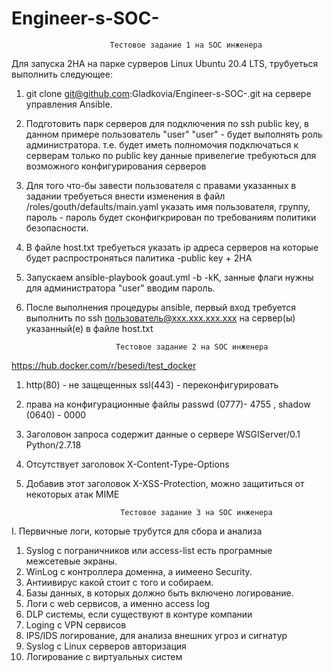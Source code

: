 # Engineer-s-SOC-
                          Тестовое задание 1 на SOC инженера

Для запуска 2HA на парке сурверов Linux Ubuntu 20.4 LTS, трубуеться выполнить следующее:

1. git clone git@github.com:Gladkovia/Engineer-s-SOC-.git
 на сервере управления Ansible.
2. Подготовить парк серверов для подключения по ssh public key, в данном примере пользователь "user"
 "user" - будет выполнять роль администратора. т.е. будет иметь полномочия подключаться к серверам только по public key
  данные привелегие требуються для возможного конфигурирования серверов
3. Для того что-бы завести пользователя с правами указанных в задании требуеться внести изменения в файл /roles/gouth/defaults/main.yaml
  указать имя пользователя, группу, пароль - пароль будет сконфигкрирован по требованиям политики безопасности.
4. В файле host.txt требуеться указать ip адреса серверов на которые будет распростроняться палитика -public key + 2HA
5. Запускаем ansible-playbook goaut.yml -b -kK, занные флаги нужны для администратора "user" вводим пароль.
6. После выполнения процедуры ansible, первый вход требуется выполнить по ssh пользователь@ххх.ххх.ххх.ххх на сервер(ы) указанный(е) в файле host.txt

                           Тестовое задание 2 на SOC инженера
                           
https://hub.docker.com/r/besedi/test_docker                           
                           
1. http(80) - не защещенных ssl(443) - переконфигурировать 
2. права на конфигурационные файлы passwd (0777)- 4755 , shadow (0640) - 0000
3. Заголовон запроса содержит данные о сервере WSGIServer/0.1 Python/2.7.18
4. Отсутствует заголовок X-Content-Type-Options
5. Добавив этот заголовок X-XSS-Protection, можно защититься от некоторых атак MIME

                            Тестовое задание 3 на SOC инженера
                           
I. Первичные логи, которые трубутся для сбора и анализа 

1.  Syslog с пограничников или access-list есть програмные межсетевые экраны.
2.  WinLog с контроллера доменна, а иимеено Security.
3.  Антиивирус какой стоит с того и собираем.
4.  Базы данных, в которых должно быть включено логирование.
5.  Логи с web сервисов, а именно access log
6.  DLP системы, если существуют в контуре компании
7.  Loging с VPN сервисов
8.  IPS/IDS логирование, для анализа внешних угроз и сигнатур
9.  Syslog с Linux серверов авторизация
10. Логирование с виртуальных систем
  
